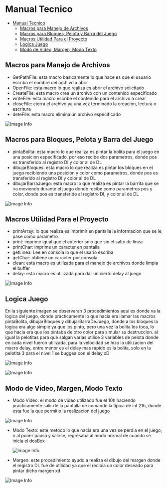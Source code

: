 # Manual Tecnico
- [Manual Tecnico](#manual-tecnico)
  - [Macros para Manejo de Archivos](#macros-para-manejo-de-archivos)
  - [Macros para Bloques, Pelota y Barra del Juego](#macros-para-bloques-pelota-y-barra-del-juego)
  - [Macros Utilidad Para el Proyecto](#macros-utilidad-para-el-proyecto)
  - [Logica Juego](#logica-juego)
  - [Modo de Video, Margen, Modo Texto](#modo-de-video-margen-modo-texto)
## Macros para Manejo de Archivos

* GetPathFile: esta macro basicamente lo que hace es que el usuario escriba el nombre del archivo a abrir
* OpenFile: esta macro lo que realiza es abrir el archivo solicitado
* CreateFile: esta macro crea un archivo con un contenido especificado
* writeFile: esta macro escribe el contenido para el archivo a crear
* closeFile: cierra el archivo ya una vez terminado la creacion, lectura o escritura
* deteFile: esta macro elimina un archivo especificado

![Image Info](./images/tecnico/1.PNG)

## Macros para Bloques, Pelota y Barra del Juego
* pintaBolita: esta macro lo que realiza es pintar la bolita para el juego en una posicion especificado, por eso recibe dos parametros, donde pos es transferido al registro DI y color al de DL
* dibujarBloques: esta macro lo que realiza es pintar los bloques en el juego recibiendo una posicion y color como parametros, donde pos es transferido al registro DI y color al de DL 
* dibujarBarraJuego: esta macro lo que realiza es pintar la barrita que se ira moviendo durante el juego donde recibe como parametros pos y color, donde pos es transferido al registro DI, y color al de DL 
   
![Image Info](./images/tecnico/2.PNG)

## Macros Utilidad Para el Proyecto
* printArray: lo que realiza es imprimir en pantalla la informacion que se le pase como parametro
* print: imprime igual que el anterior solo que sin el salto de linea
* printChar: imprime un caracter en pantalla
* getLinea: Lee en consola lo que el usario escriba
* getChar: obtiene un caracter por consola
* clean: esta macro es utilizada para el manejo de archivos donde limpia el buffer
* delay: esta macro es utilizada para dar un cierto delay al juego 

![Image Info](./images/tecnico/3.PNG)

## Logica Juego

En la siguiente imagen se observaran 3 procedimientos aqui es donde va la logica del juego, donde practicamente lo que hacia era llamar las macros pintaBolita, dibujarBloques y dibujarBarraDeJuego, donde a los bloques la logica era algo simple ya que los pinto, pero una vez la bolita los toca, lo que hacia era que los pintaba de otro color para simular su destruccion. al igual la pelotitas para que salgan varias utilice 3 variables de pelota donde en cada nivel fueron utilizada, para la velocidad se hizo la utilizacion del macro delay, entre menor es el delay mas rapido es la bolita, solo en la pelotita 3 para el nivel 1 se buggea con el delay xD 

![Image Info](./images/tecnico/4.PNG)

![Image Info](./images/tecnico/8.PNG)

## Modo de Video, Margen, Modo Texto

* Modo Video: el modo de video utilizado fue el 10h haciendo practicamente salir de la pantalla de comando la tipica de int 21h, donde esta fue la que permitio la realizacion del juego

![Image Info](./images/tecnico/9.PNG)

* Modo Texto: este metodo lo que hacia era una vez se perdia en el juego, o al poner pausa y salirse, regresaba al modo normal de cuando se inicia el dosBox
  
  ![Image Info](./images/tecnico/11.PNG)

* Margen: este procedimiento ayudo a realiza el dibujo del margen donde el registro DL fue de utilidad ya que el recibia un color deseado para pintar dicho margen xd 

![Image Info](./images/tecnico/10.PNG)